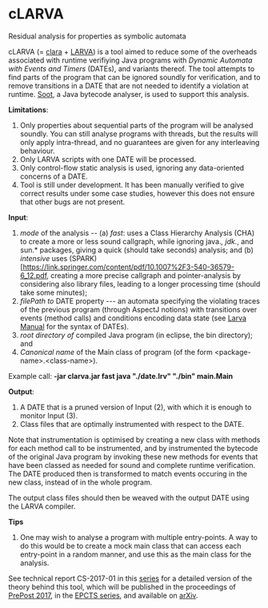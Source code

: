 # cLARVA
Residual analysis for properties as symbolic automata

cLARVA (= [clara](https://github.com/Sable/clara) + [LARVA](http://www.cs.um.edu.mt/svrg/Tools/LARVA/)) is a tool aimed to reduce some of the overheads associated with runtime verifiying Java programs with *Dynamic Automata with Events and Timers* (DATEs), and variants thereof. The tool attempts to find parts of the program that can be ignored soundly for verification, and to remove transitions in a DATE that are not needed to identify a violation at runtime. [Soot](https://github.com/Sable/soot), a Java bytecode analyser, is used to support this analysis.

**Limitations**:

1. Only properties about sequential parts of the program will be analysed soundly. You can still analyse programs with threads, but the results will only apply intra-thread, and no guarantees are given for any interleaving behaviour.
2. Only LARVA scripts with one DATE will be processed.
3. Only control-flow static analysis is used, ignoring any data-oriented concerns of a DATE.
4. Tool is still under development. It has been manually verified to give correct results under some case studies, however this does not ensure that other bugs are not present.

**Input**: 
1. *mode* of the analysis --
    (a) *fast*: uses a Class Hierarchy Analysis (CHA) to create a more or less sound callgraph, while ignoring java.*, jdk.*, and sun.* packages, giving a quick (should take seconds) analysis; and
    (b) *intensive* uses (SPARK)[https://link.springer.com/content/pdf/10.1007%2F3-540-36579-6_12.pdf, creating a more precise callgraph and pointer-analysis by considering also library files, leading to a longer processing time (should take some minutes);
2. *filePath to* DATE property --- an automata specifying the violating traces of the previous program (through AspectJ notions) with transitions over events (method calls) and conditions encoding data state (see [Larva Manual](http://www.cs.um.edu.mt/svrg/Tools/LARVA/LARVA-manual.pdf) for the syntax of DATEs).
3. *root directory of* compiled Java program (in eclipse, the bin directory); and
4. *Canonical name* of the Main class of program (of the form \<package-name\>.\<class-name\>).

Example call: **-jar clarva.jar fast java "./date.lrv" "./bin" main.Main**

**Output**: 
1. A DATE that is a pruned version of Input (2), with which it is enough to monitor Input (3).
2. Class files that are optimally instrumented with respect to the DATE.

Note that instrumentation is optimised by creating a new class with methods for each method call to be instrumented, and by instrumented the bytecode of the original Java program by invoking these new methods for events that have been classed as needed for sound and complete runtime verification. The DATE produced then is transformed to match events occuring in the new class, instead of in the whole program.

The output class files should then be weaved with the output DATE using the LARVA compiler.

**Tips**

1. One may wish to analyse a program with multiple entry-points. A way to do this would be to create a mock main class that can access each entry-point in a random manner, and use this as the main class for the analysis.

See technical report CS-2017-01 in this [series](https://www.um.edu.mt/ict/cs/research/technical_reports) for a detailed version of the theory behind this tool, which will be published in the proceedings of [PrePost 2017](http://staff.um.edu.mt/afra1/prepost17/), in the [EPCTS series](http://eptcs.web.cse.unsw.edu.au/content.cgi?PrePost17), and available on [arXiv](https://arxiv.org/abs/1708.07230).
